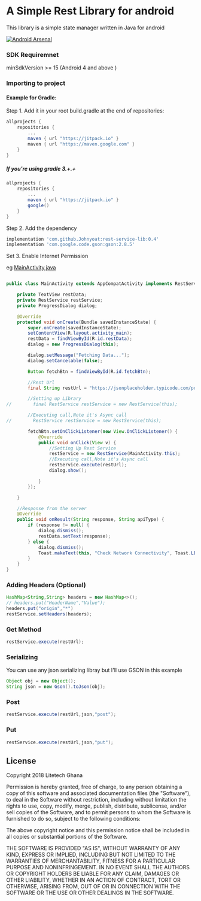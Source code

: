 # A Simple Rest Library for android
This library is a simple state manager written in Java for android

[![Android Arsenal]( https://img.shields.io/badge/Android%20Arsenal-Rest%20Service%20Library-green.svg?style=flat )]( https://android-arsenal.com/details/1/7029 )

### SDK Requiremnet ###
 minSdkVersion >= 15 (Android 4 and above )

### Importing to project ###

#### Example for Gradle: ####

Step 1. Add it in your root build.gradle at the end of repositories:
```groovy
allprojects {
	repositories {
		...
		maven { url "https://jitpack.io" }
		maven { url "https://maven.google.com" }
	}
}
```

##### If you're using gradle 3.+.+ 
```groovy
allprojects {
	repositories {
		...
		maven { url "https://jitpack.io" }
		google()
	}
}
```

Step 2. Add the dependency
```groovy
implementation 'com.github.Johnyoat:rest-service-lib:0.4'
implementation 'com.google.code.gson:gson:2.8.5'
```

Set 3. Enable Internet Permission

eg [MainActivity.java](https://github.com/Johnyoat/rest-service-lib/blob/master/app/src/main/java/com/litetech/libs/restservice/MainActivity.java)

```java

public class MainActivity extends AppCompatActivity implements RestService.CallBack {

    private TextView restData;
    private RestService restService;
    private ProgressDialog dialog;

    @Override
    protected void onCreate(Bundle savedInstanceState) {
        super.onCreate(savedInstanceState);
        setContentView(R.layout.activity_main);
        restData = findViewById(R.id.restData);
        dialog = new ProgressDialog(this);

        dialog.setMessage("Fetching Data...");
        dialog.setCancelable(false);

        Button fetchBtn = findViewById(R.id.fetchBtn);

        //Rest Url
        final String restUrl = "https://jsonplaceholder.typicode.com/posts";

        //Setting up Library
//        final RestService restService = new RestService(this);

        //Executing call,Note it's Async call
//        RestService restService = new RestService(this);

        fetchBtn.setOnClickListener(new View.OnClickListener() {
            @Override
            public void onClick(View v) {
                //Setting Up Rest Service
                restService = new RestService(MainActivity.this);
                //Executing call,Note it's Async call
                restService.execute(restUrl);
                dialog.show();

            }
        });

    }

    //Response from the server
    @Override
    public void onResult(String response, String apiType) {
        if (response != null) {
            dialog.dismiss();
            restData.setText(response);
        } else {
            dialog.dismiss();
            Toast.makeText(this, "Check Network Connectivity", Toast.LENGTH_SHORT).show();
        }
    }
}

```

### Adding Headers (Optional) ###
```java
HashMap<String,String> headers = new HashMap<>();
// headers.put("HeaderName","Value");
headers.put("origin","*")
restService.setHeaders(headers);
```


### Get Method ###
```java
restService.execute(restUrl);
```

### Serializing ###
You can use any json serializing libray but I'll use GSON in this example

```java
Object obj = new Object();
String json = new Gson().toJson(obj);
```



### Post ###
```java
restService.execute(restUrl,json,"post");
```

### Put ###
```java
restService.execute(restUrl,json,"put");
```

## License

Copyright 2018 Litetech Ghana

Permission is hereby granted, free of charge, to any person obtaining a copy of this software and associated documentation files (the "Software"), to deal in the Software without restriction, including without limitation the rights to use, copy, modify, merge, publish, distribute, sublicense, and/or sell copies of the Software, and to permit persons to whom the Software is furnished to do so, subject to the following conditions:

The above copyright notice and this permission notice shall be included in all copies or substantial portions of the Software.

THE SOFTWARE IS PROVIDED "AS IS", WITHOUT WARRANTY OF ANY KIND, EXPRESS OR IMPLIED, INCLUDING BUT NOT LIMITED TO THE WARRANTIES OF MERCHANTABILITY, FITNESS FOR A PARTICULAR PURPOSE AND NONINFRINGEMENT. IN NO EVENT SHALL THE AUTHORS OR COPYRIGHT HOLDERS BE LIABLE FOR ANY CLAIM, DAMAGES OR OTHER LIABILITY, WHETHER IN AN ACTION OF CONTRACT, TORT OR OTHERWISE, ARISING FROM, OUT OF OR IN CONNECTION WITH THE SOFTWARE OR THE USE OR OTHER DEALINGS IN THE SOFTWARE.
